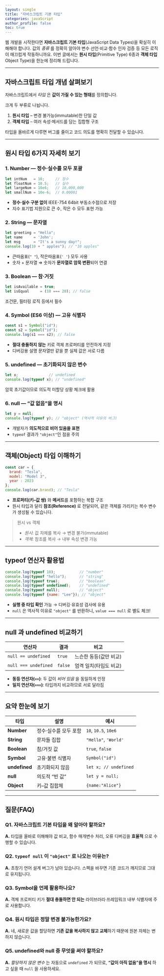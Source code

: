 ```yaml
---
layout: single
title: "자바스크립트 기본 타입"
categories: javaScript
author_profile: false
toc: true
---
```


웹 개발을 시작한다면 **자바스크립트 기본 타입**(JavaScript Data Types)을 확실히 이해해야 합니다. 값의 *종류* 를 정확히 알아야 변수 선언·비교·함수 인자 검증 등 모든 로직이 매끄럽게 작동하니까요. 이번 글에서는 **원시 타입**(Primitive Type) 6종과 **객체 타입**Object Type)을 한눈에 정리해 드립니다.

------

## 자바스크립트 타입 개념 살펴보기

자바스크립트에서 *타입* 은 **값이 가질 수 있는 형태**를 정의합니다.

크게 두 부류로 나뉩니다.

1. **원시 타입** – 변경 불가능(immutable)한 단일 값
2. **객체 타입** – 여러 속성·메서드를 담는 집합형 구조

타입을 올바르게 다루면 버그를 줄이고 코드 의도를 명확히 전달할 수 있습니다.

------

## 원시 타입 6가지 자세히 보기

### 1. Number — 정수·실수를 모두 포괄

```jsx
let intNum   = 10;     // 정수
let floatNum = 10.5;   // 실수
let largeNum = 10e6;   // 10,000,000
let smallNum = 10e-6;  // 0.00001
```

- **정수·실수 구분 없이** IEEE-754 64bit 부동소수점으로 저장
- 지수 표기법 지원으로 큰 수, 작은 수 모두 표현 가능

### 2. String — 문자열

```jsx
let greeting = "Hello";
let name     = 'John';
let msg      = "It's a sunny day!";
console.log(10 + " apples"); // "10 apples"
```

- 큰따옴표(`" "`), 작은따옴표(`' '`) 모두 사용
- 숫자 + 문자열 ⇒ 숫자가 **문자열로 암묵 변환**되어 연결

### 3. Boolean — 참·거짓

```jsx
let isAvailable = true;
let isEqual     = (10 === 20); // false
```

조건문, 필터링 로직 등에서 필수

### 4. Symbol (ES6 이상) — 고유 식별자

```jsx
const s1 = Symbol("id");
const s2 = Symbol("id");
console.log(s1 === s2); // false
```

- **절대 충돌하지 않는** 키로 객체 프로퍼티를 안전하게 지정
- 디버깅용 설명 문자열만 같을 뿐 실제 값은 서로 다름

### 5. undefined — 초기화되지 않은 변수

```jsx
let x;              // undefined
console.log(typeof x); // "undefined"
```

암묵 초기값이므로 의도적 미할당 상황 체크에 활용

### 6. null — “값 없음”을 명시

```jsx
let y = null;
console.log(typeof y); // "object" (역사적 이유의 버그)
```

- 개발자가 **의도적으로 비어 있음을 표현**
- `typeof` 결과가 `"object"`인 점을 주의

------

## 객체(Object) 타입 이해하기

```jsx
const car = {
  brand: "Tesla",
  model: "Model 3",
  year : 2023
};
console.log(car.brand); // "Tesla"
```

- **프로퍼티(키–값 쌍)** 와 **메서드**를 포함하는 복합 구조
- 원시 타입과 달리 **참조(Reference)** 로 전달되어, 같은 객체를 가리키는 복수 변수가 생성될 수 있습니다.

> 원시 vs 객체
>
> - *원시*: 값 자체를 복사 → 변경 불가(immutable)
> - *객체*: 참조를 복사 → 내부 속성 변경 가능

------

## typeof 연산자 활용법

```jsx
console.log(typeof 10);           // "number"
console.log(typeof "hello");      // "string"
console.log(typeof true);         // "boolean"
console.log(typeof undefined);    // "undefined"
console.log(typeof null);         // "object" 
console.log(typeof {name: "Lee"}); // "object"
```

- **실행 중 타입 확인** 가능 → 디버깅·유효성 검사에 유용
- `null` 은 역사적 이유로 `"object"` 를 반환하니, `value === null` 로 별도 체크!

------

## null 과 undefined 비교하기

| 연산자               | 결과    | 비고                   |
| -------------------- | ------- | ---------------------- |
| `null == undefined`  | `true`  | 느슨한 동등(값만 비교) |
| `null === undefined` | `false` | 엄격 일치(타입도 비교) |

- **동등 연산자(`==`)**: 두 값이 *비어 있음* 을 동일하게 인정
- **일치 연산자(`===`)**: 타입까지 비교하므로 서로 달라짐

------

## 요약 한눈에 보기

| 타입          | 설명                  | 예시                  |
| ------------- | --------------------- | --------------------- |
| **Number**    | 정수·실수를 모두 포함 | `10`, `10.5`, `10e6`  |
| **String**    | 문자들 집합           | `"Hello"`, `'World'`  |
| **Boolean**   | 참/거짓 값            | `true`, `false`       |
| **Symbol**    | 고유·불변 식별자      | `Symbol("id")`        |
| **undefined** | 초기화되지 않음       | `let x; // undefined` |
| **null**      | 의도적 “빈 값”        | `let y = null;`       |
| **Object**    | 키–값 집합체          | `{name:"Alice"}`      |

------

## 질문(FAQ)

### Q1. 자바스크립트 기본 타입을 왜 알아야 할까요?

**A.** 타입을 올바로 이해해야 값 비교, 함수 매개변수 처리, 오류 디버깅을 **효율적** 으로 수행할 수 있습니다.

### Q2. `typeof null` 이 `"object"` 로 나오는 이유는?

**A.** 초창기 언어 설계 버그가 남아 있습니다. 스펙을 바꾸면 기존 코드가 깨지므로 그대로 유지됩니다.

### Q3. Symbol을 언제 활용하나요?

**A.** 객체 프로퍼티 키가 **절대 충돌하면 안 되는** 라이브러리·프레임워크 내부 식별자에 주로 사용합니다.

### Q4. 원시 타입은 정말 변경 불가능한가요?

**A.** 네, 새로운 값을 할당하면 **기존 값을 복사하지 않고 교체**하기 때문에 원본 자체는 변하지 않습니다.

### Q5. undefined와 null 중 무엇을 써야 할까요?

**A.** *할당하지 않은 변수* 는 자동으로 `undefined` 가 되므로, **“값이 아직 없음”을 명시** 하고 싶을 때 `null` 을 사용하세요.
